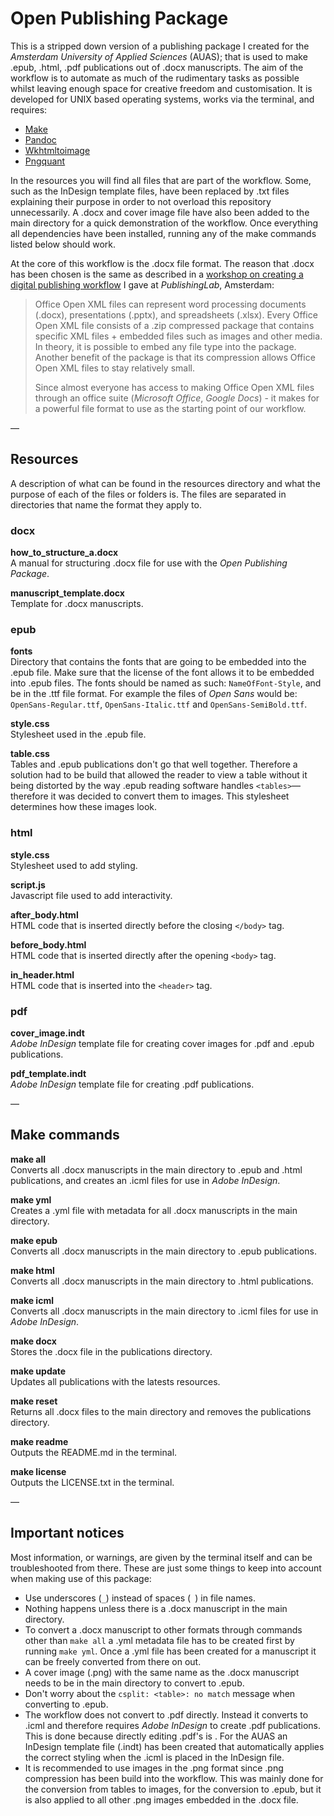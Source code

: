# Open Publishing Package

This is a stripped down version of a publishing package I created for the *Amsterdam University of Applied Sciences* (AUAS); that is used to make .epub, .html, .pdf publications out of .docx manuscripts. The aim of the workflow is to automate as much of the rudimentary tasks as possible whilst leaving enough space for creative freedom and customisation. It is developed for UNIX based operating systems, works via the terminal, and requires:

- [Make](https://www.gnu.org/software/make/)
- [Pandoc](http://pandoc.org/)
- [Wkhtmltoimage](https://wkhtmltopdf.org/)
- [Pngquant](https://pngquant.org/)

In the resources you will find all files that are part of the workflow. Some, such as the InDesign template files, have been replaced by .txt files explaining their purpose in order to not overload this repository unnecessarily. A .docx and cover image file have also been added to the main directory for a quick demonstration of the workflow. Once everything all dependencies have been installed, running any of the make commands listed below should work.

At the core of this workflow is the .docx file format. The reason that .docx has been chosen is the same as described in a [workshop on creating a digital publishing workflow](https://github.com/dylandegeling/CDPW-Workshop) I gave at *PublishingLab*, Amsterdam:

> Office Open XML files can represent word processing documents (.docx), presentations (.pptx), and spreadsheets (.xlsx). Every Office Open XML file consists of a .zip compressed package that contains specific XML files + embedded files such as images and other media. In theory, it is possible to embed any file type into the package. Another benefit of the package is that its compression allows Office Open XML files to stay relatively small.
>
> Since almost everyone has access to making Office Open XML files through an office suite (*Microsoft Office*, *Google Docs*) - it makes for a powerful file format to use as the starting point of our workflow.

—

## Resources
A description of what can be found in the resources directory and what the purpose of each of the files or folders is. The files are separated in directories that name the format they apply to.

### docx
**how\_to\_structure\_a.docx**<br>
A manual for structuring .docx file for use with the *Open Publishing Package*.

**manuscript\_template.docx**<br>
Template for .docx manuscripts.

### epub
**fonts**<br>
Directory that contains the fonts that are going to be embedded into the .epub file. Make sure that the license of the font allows it to be embedded into .epub files. The fonts should be named as such: `NameOfFont-Style`, and be in the .ttf file format. For example the files of *Open Sans* would be: `OpenSans-Regular.ttf`, `OpenSans-Italic.ttf` and `OpenSans-SemiBold.ttf`.

**style.css**<br>
Stylesheet used in the .epub file.

**table.css**<br>
Tables and .epub publications don't go that well together. Therefore a solution had to be build that allowed the reader to view a table without it being distorted by the way .epub reading software handles `<tables>`—therefore it was decided to convert them to images. This stylesheet determines how these images look.

### html
**style.css**<br>
Stylesheet used to add styling.

**script.js**<br>
Javascript file used to add interactivity.

**after_body.html**<br>
HTML code that is inserted directly before the closing `</body>` tag.

**before_body.html**<br>
HTML code that is inserted directly after the opening `<body>` tag.

**in_header.html**<br>
HTML code that is inserted into the `<header>` tag.

### pdf
**cover_image.indt**<br>
*Adobe InDesign* template file for creating cover images for .pdf and .epub publications.

**pdf_template.indt**<br>
*Adobe InDesign* template file for creating .pdf publications.

—

## Make commands
**make all**<br>
Converts all .docx manuscripts in the main directory to .epub and .html publications, and creates an .icml files for use in *Adobe InDesign*.

**make yml**<br>
Creates a .yml file with metadata for all .docx manuscripts in the main directory.

**make epub**<br>
Converts all .docx manuscripts in the main directory to .epub publications.

**make html**<br>
Converts all .docx manuscripts in the main directory to .html publications.

**make icml**<br>
Converts all .docx manuscripts in the main directory to .icml files for use in *Adobe InDesign*.

**make docx**<br>
Stores the .docx file in the publications directory.

**make update**<br>
Updates all publications with the latests resources.

**make reset**<br>
Returns all .docx files to the main directory and removes the publications directory.

**make readme**<br>
Outputs the README.md in the terminal.

**make license**<br>
Outputs the LICENSE.txt in the terminal.

—

## Important notices
Most information, or warnings, are given by the terminal itself and can be troubleshooted from there. These are just some things to keep into account when making use of this package:

- Use underscores (`_`) instead of spaces (` `) in file names.
- Nothing happens unless there is a .docx manuscript in the main directory.
- To convert a .docx manuscript to other formats through commands other than `make all` a .yml metadata file has to be created first by running `make yml`. Once a .yml file has been created for a manuscript it can be freely converted from there on out.
- A cover image (.png) with the same name as the .docx manuscript needs to be in the main directory to convert to .epub.
- Don't worry about the `csplit: <table>: no match` message when converting to .epub.
- The workflow does not convert to .pdf directly. Instead it converts to .icml and therefore requires *Adobe InDesign* to create .pdf publications. This is done because directly editing .pdf's is . For the AUAS an InDesign template file (.indt) has been created that automatically applies the correct styling when the .icml is placed in the InDesign file.
- It is recommended to use images in the .png format since .png compression has been build into the workflow. This was mainly done for the conversion from tables to images, for the conversion to .epub, but it is also applied to all other .png images embedded in the .docx file.